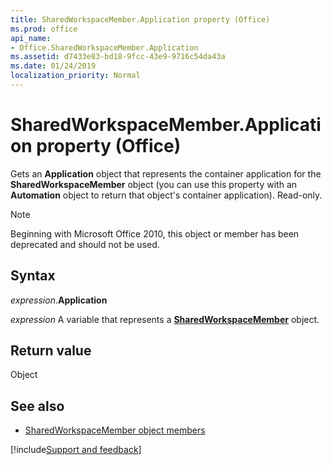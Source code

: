 ```yaml
---
title: SharedWorkspaceMember.Application property (Office)
ms.prod: office
api_name:
- Office.SharedWorkspaceMember.Application
ms.assetid: d7433e83-bd18-9fcc-43e9-9716c54da43a
ms.date: 01/24/2019
localization_priority: Normal
---
```



# SharedWorkspaceMember.Application property (Office)

Gets an **Application** object that represents the container application for the **SharedWorkspaceMember** object (you can use this property with an **Automation** object to return that object's container application). Read-only.

> [!NOTE] 
> Beginning with Microsoft Office 2010, this object or member has been deprecated and should not be used.


## Syntax

_expression_.**Application**

_expression_ A variable that represents a **[SharedWorkspaceMember](Office.SharedWorkspaceMember.md)** object.


## Return value

Object


## See also

- [SharedWorkspaceMember object members](overview/Library-Reference/sharedworkspacemember-members-office.md)



[!include[Support and feedback](~/includes/feedback-boilerplate.md)]